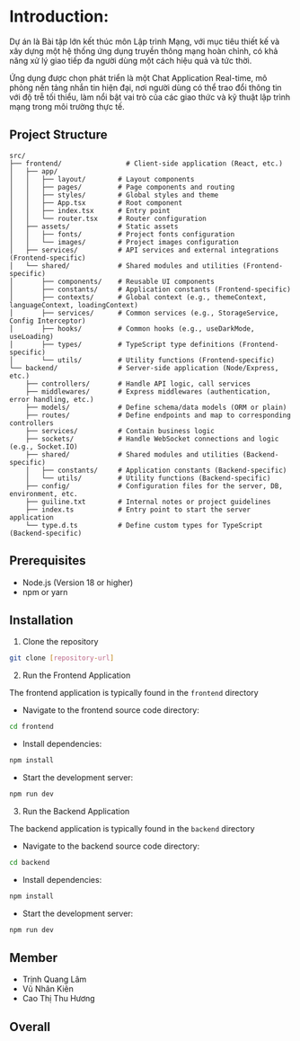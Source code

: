 # Introduction:

Dự án là Bài tập lớn kết thúc môn Lập trình Mạng, với mục tiêu thiết kế và xây dựng một hệ thống ứng dụng truyền thông mạng hoàn chỉnh, có khả năng xử lý giao tiếp đa người dùng một cách hiệu quả và tức thời.

Ứng dụng được chọn phát triển là một Chat Application Real-time, mô phỏng nền tảng nhắn tin hiện đại, nơi người dùng có thể trao đổi thông tin với độ trễ tối thiểu, làm nổi bật vai trò của các giao thức và kỹ thuật lập trình mạng trong môi trường thực tế.

## Project Structure

```
src/
├── frontend/                # Client-side application (React, etc.)
│   ├── app/
│   │   ├── layout/        # Layout components
│   │   ├── pages/         # Page components and routing
│   │   ├── styles/        # Global styles and theme
│   │   ├── App.tsx        # Root component
│   │   ├── index.tsx      # Entry point
│   │   └── router.tsx     # Router configuration
│   ├── assets/            # Static assets
│   │   ├── fonts/         # Project fonts configuration
│   │   └── images/        # Project images configuration
│   ├── services/          # API services and external integrations (Frontend-specific)
│   └── shared/            # Shared modules and utilities (Frontend-specific)
│       ├── components/    # Reusable UI components
│       ├── constants/     # Application constants (Frontend-specific)
│       ├── contexts/      # Global context (e.g., themeContext, languageContext, loadingContext)
│       ├── services/      # Common services (e.g., StorageService, Config Interceptor)
│       ├── hooks/         # Common hooks (e.g., useDarkMode, useLoading)
│       ├── types/         # TypeScript type definitions (Frontend-specific)
│       └── utils/         # Utility functions (Frontend-specific)
└── backend/               # Server-side application (Node/Express, etc.)
    ├── controllers/       # Handle API logic, call services
    ├── middlewares/       # Express middlewares (authentication, error handling, etc.)
    ├── models/            # Define schema/data models (ORM or plain)
    ├── routes/            # Define endpoints and map to corresponding controllers
    ├── services/          # Contain business logic
    ├── sockets/           # Handle WebSocket connections and logic (e.g., Socket.IO)
    ├── shared/            # Shared modules and utilities (Backend-specific)
    │   ├── constants/     # Application constants (Backend-specific)
    │   └── utils/         # Utility functions (Backend-specific)
    ├── config/            # Configuration files for the server, DB, environment, etc.
    ├── guiline.txt        # Internal notes or project guidelines
    ├── index.ts           # Entry point to start the server application
    └── type.d.ts          # Define custom types for TypeScript (Backend-specific)
```

## Prerequisites

- Node.js (Version 18 or higher)
- npm or yarn

## Installation

1. Clone the repository

```bash
git clone [repository-url]
```

2. Run the Frontend Application

The frontend application is typically found in the `frontend` directory

- Navigate to the frontend source code directory:

```bash
cd frontend
```

- Install dependencies:

```bash
npm install
```

- Start the development server:

```bash
npm run dev
```

3. Run the Backend Application

The backend application is typically found in the `backend` directory

- Navigate to the backend source code directory:

```bash
cd backend
```

- Install dependencies:

```bash
npm install
```

- Start the development server:

```bash
npm run dev
```

## Member

- Trịnh Quang Lâm
- Vũ Nhân Kiên
- Cao Thị Thu Hương

## Overall
